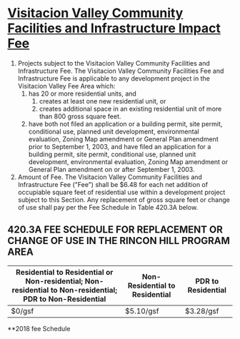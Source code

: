 # [Visitacion Valley Community Facilities and Infrastructure Impact Fee](http://library.amlegal.com/nxt/gateway.dll/California/planning/article4developmentimpactfeesandprojectr?f=templates$fn=default.htm$3.0$vid=amlegal:sanfrancisco_ca$anc=JD_420)

1. Projects subject to the Visitacion Valley Community Facilities and Infrastructure Fee. The Visitacion Valley Community Facilities Fee and Infrastructure Fee is applicable to any development project in the Visitacion Valley Fee Area which:
    1. has 20 or more residential units, and
        1. creates at least one new residential unit, or
        2. creates additional space in an existing residential unit of more than 800 gross square feet.
    2. have both not filed an application or a building permit, site permit, conditional use, planned unit development, environmental evaluation, Zoning Map amendment or General Plan amendment prior to September 1, 2003, and have filed an application for a building permit, site permit, conditional use, planned unit development, environmental evaluation, Zoning Map amendment or General Plan amendment on or after September 1, 2003.
2. Amount of Fee. The Visitacion Valley Community Facilities and Infrastructure Fee ("Fee") shall be $6.48 for each net addition of occupiable square feet of residential use within a development project subject to this Section. Any replacement of gross square feet or change of use shall pay per the Fee Schedule in Table 420.3A below.

## 420.3A FEE SCHEDULE FOR REPLACEMENT OR CHANGE OF USE IN THE RINCON HILL PROGRAM AREA

Residential to Residential or Non-residential; Non-residential to Non-residential; PDR to Non-Residential | Non-Residential to Residential | PDR to Residential
--------------------------------------------------------------------------------------------------------- | ------------------------------ | ------------------
$0/gsf                                                                                                    | $5.10/gsf                      | $3.28/gsf

**2018 fee Schedule

